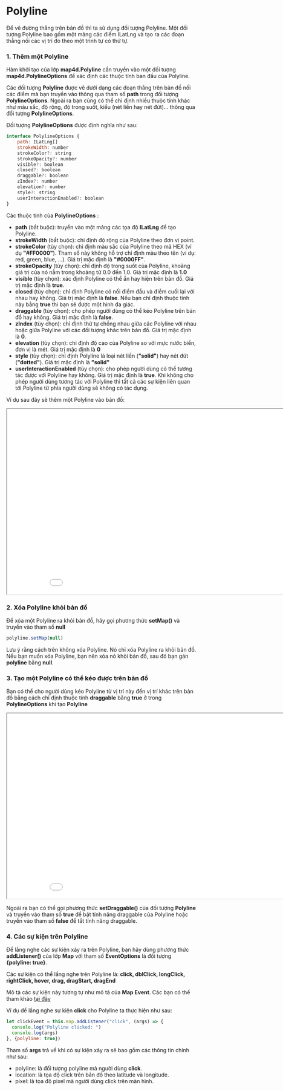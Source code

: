 # Polyline

Để vẽ đường thẳng trên bản đồ thì ta sử dụng đối tượng Polyline. Một đối tượng Polyline bao gồm một mảng các điểm ILatLng
và tạo ra các đoạn thẳng nối các vị trí đó theo một trình tự có thứ tự.

### 1. Thêm một Polyline

Hàm khởi tạo của lớp **map4d.Polyline** cần truyền vào một đối tượng **map4d.PolylineOptions** để xác định các thuộc tính
ban đầu của Polyline.

Các đối tượng **Polyline** được vẽ dưới dạng các đoạn thẳng trên bản đồ nối các điểm mà bạn truyền vào thông qua tham số
**path** trong đối tượng **PolylineOptions**. Ngoài ra bạn cũng có thể chỉ định nhiều thuộc tính khác như màu sắc, độ rộng,
độ trong suốt, kiểu (nét liền hay nét đứt)... thông qua đối tượng **PolylineOptions**.

Đối tượng **PolylineOptions** được định nghĩa như sau:

```javascript
interface PolylineOptions {
    path: ILatLng[]
    strokeWidth: number
    strokeColor?: string
    strokeOpacity?: number
    visible?: boolean
    closed?: boolean
    draggable?: boolean
    zIndex?: number
    elevation?: number
    style?: string
    userInteractionEnabled?: boolean
}
```

Các thuộc tính của **PolylineOptions** :

- **path** (bắt buộc): truyền vào một mảng các tọa độ **ILatLng** để tạo Polyline.
- **strokeWidth** (bắt buộc): chỉ định độ rộng của Polyline theo đơn vị point.
- **strokeColor** (tùy chọn): chỉ định màu sắc của Polyline theo mã HEX (ví dụ **"#FF0000"**). Tham số này không hỗ trợ
chỉ định màu theo tên (ví dụ: red, green, blue, ...). Giá trị mặc định là **"#0000FF"**.
- **strokeOpacity** (tùy chọn): chỉ định độ trong suốt của Polyline, khoảng giá trị của nó nằm trong khoảng từ 0.0 đến 1.0.
Giá trị mặc định là **1.0**
- **visible** (tùy chọn): xác định Polyline có thể ẩn hay hiện trên bản đồ. Giá trị mặc định là **true**.
- **closed** (tùy chọn): chỉ định Polyline có nối điểm đầu và điểm cuối lại với nhau hay không. Giá trị mặc định là **false**.
Nếu bạn chỉ định thuộc tính này bằng **true** thì bạn sẽ được một hình đa giác.
- **draggable** (tùy chọn): cho phép người dùng có thể kéo Polyline trên bản đồ hay không. Giá trị mặc định là **false**.
- **zIndex** (tùy chọn): chỉ định thứ tự chồng nhau giữa các Polyline với nhau hoặc giữa Polyline với các đối tượng khác
trên bản đồ. Giá trị mặc định là **0**.
- **elevation** (tùy chọn): chỉ định độ cao của Polyline so với mực nước biển, đơn vị là mét. Giá trị mặc định là **0**
- **style** (tùy chọn): chỉ định Polyline là loại nét liền (**"solid"**) hay nét đứt (**"dotted"**). Giá trị mặc định là **"solid"**
- **userInteractionEnabled** (tùy chọn): cho phép người dùng có thể tương tác được với Polyline hay không. Giá trị mặc định
là **true**. Khi không cho phép người dùng tương tác với Polyline thì tất cả các sự kiện liên quan tới Polyline từ phía người dùng
sẽ không có tác dụng.

Ví dụ sau đây sẽ thêm một Polyline vào bản đồ:

<iframe src="//jsfiddle.net/duydung2007/rmp5tykd/embedded/" style="min-width: 914px;" height="490px"></iframe>

### 2. Xóa Polyline khỏi bản đồ

Để xóa một Polyline ra khỏi bản đồ, hãy gọi phương thức **setMap()** và truyền vào tham số **null**

```javascript
polyline.setMap(null)
```

Lưu ý rằng cách trên không xóa Polyline. Nó chỉ xóa Polyline ra khỏi bản đồ. Nếu bạn muốn xóa Polyline, bạn nên xóa nó khỏi bản đồ,
sau đó bạn gán **polyline** bằng **null**.

### 3. Tạo một Polyline có thể kéo được trên bản đồ

Bạn có thể cho người dùng kéo Polyline từ vị trí này đến vị trí khác trên bản đồ bằng cách chỉ định thuộc tính **draggable**
bằng **true** ở trong **PolylineOptions** khi tạo **Polyline**

<iframe src="//jsfiddle.net/duydung2007/b4zx6gws/embedded/" style="min-width: 914px;" height="490px"></iframe>

Ngoài ra bạn có thể gọi phương thức **setDraggable()** của đối tượng **Polyline** và truyền vào tham số **true** để bật
tính năng draggable của Polyline hoặc truyền vào tham số **false** để tắt tính năng draggable.

### 4. Các sự kiện trên Polyline

Để lắng nghe các sự kiện xảy ra trên Polyline, bạn hãy dùng phương thức **addListener()** của lớp **Map** với tham số **EventOptions**
là đối tượng **{polyline: true}**.

Các sự kiện có thể lắng nghe trên Polyline là: **click, dblClick, longClick, rightClick, hover, drag, dragStart, dragEnd**

Mô tả các sự kiện này tương tự như mô tả của **Map Event**. Các bạn có thể tham khảo [tại đây](guides/map-events.md)

Ví dụ để lắng nghe sự kiện **click** cho Polyline ta thực hiện như sau:

```javascript
let clickEvent = this.map.addListener("click", (args) => {
  console.log("Polyline clicked: ")
  console.log(args)
}, {polyline: true})
```

Tham số **args** trả về khi có sự kiện xảy ra sẽ bao gồm các thông tin chính như sau:
- polyline: là đối tượng polyline mà người dùng **click**.
- location: là tọa độ click trên bản đồ theo latitude và longitude.
- pixel: là tọa độ pixel mà người dùng click trên màn hình.


